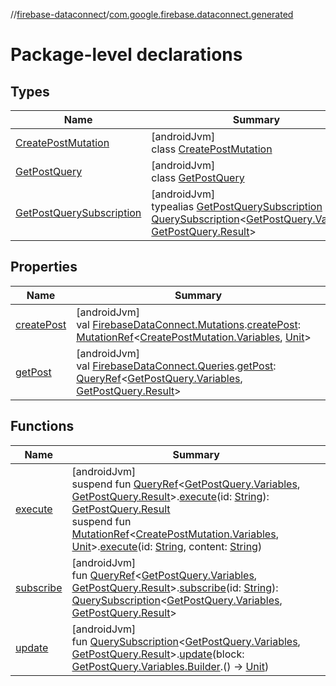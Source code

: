 //[firebase-dataconnect](../../index.md)/[com.google.firebase.dataconnect.generated](index.md)

# Package-level declarations

## Types

| Name | Summary |
|---|---|
| [CreatePostMutation](-create-post-mutation/index.md) | [androidJvm]<br>class [CreatePostMutation](-create-post-mutation/index.md) |
| [GetPostQuery](-get-post-query/index.md) | [androidJvm]<br>class [GetPostQuery](-get-post-query/index.md) |
| [GetPostQuerySubscription](-get-post-query-subscription/index.md) | [androidJvm]<br>typealias [GetPostQuerySubscription](-get-post-query-subscription/index.md) = [QuerySubscription](../com.google.firebase.dataconnect/-query-subscription/index.md)&lt;[GetPostQuery.Variables](-get-post-query/-variables/index.md), [GetPostQuery.Result](-get-post-query/-result/index.md)&gt; |

## Properties

| Name | Summary |
|---|---|
| [createPost](create-post.md) | [androidJvm]<br>val [FirebaseDataConnect.Mutations](../com.google.firebase.dataconnect/-firebase-data-connect/-mutations/index.md).[createPost](create-post.md): [MutationRef](../com.google.firebase.dataconnect/-mutation-ref/index.md)&lt;[CreatePostMutation.Variables](-create-post-mutation/-variables/index.md), [Unit](https://kotlinlang.org/api/latest/jvm/stdlib/kotlin/-unit/index.html)&gt; |
| [getPost](get-post.md) | [androidJvm]<br>val [FirebaseDataConnect.Queries](../com.google.firebase.dataconnect/-firebase-data-connect/-queries/index.md).[getPost](get-post.md): [QueryRef](../com.google.firebase.dataconnect/-query-ref/index.md)&lt;[GetPostQuery.Variables](-get-post-query/-variables/index.md), [GetPostQuery.Result](-get-post-query/-result/index.md)&gt; |

## Functions

| Name | Summary |
|---|---|
| [execute](execute.md) | [androidJvm]<br>suspend fun [QueryRef](../com.google.firebase.dataconnect/-query-ref/index.md)&lt;[GetPostQuery.Variables](-get-post-query/-variables/index.md), [GetPostQuery.Result](-get-post-query/-result/index.md)&gt;.[execute](execute.md)(id: [String](https://kotlinlang.org/api/latest/jvm/stdlib/kotlin/-string/index.html)): [GetPostQuery.Result](-get-post-query/-result/index.md)<br>suspend fun [MutationRef](../com.google.firebase.dataconnect/-mutation-ref/index.md)&lt;[CreatePostMutation.Variables](-create-post-mutation/-variables/index.md), [Unit](https://kotlinlang.org/api/latest/jvm/stdlib/kotlin/-unit/index.html)&gt;.[execute](execute.md)(id: [String](https://kotlinlang.org/api/latest/jvm/stdlib/kotlin/-string/index.html), content: [String](https://kotlinlang.org/api/latest/jvm/stdlib/kotlin/-string/index.html)) |
| [subscribe](subscribe.md) | [androidJvm]<br>fun [QueryRef](../com.google.firebase.dataconnect/-query-ref/index.md)&lt;[GetPostQuery.Variables](-get-post-query/-variables/index.md), [GetPostQuery.Result](-get-post-query/-result/index.md)&gt;.[subscribe](subscribe.md)(id: [String](https://kotlinlang.org/api/latest/jvm/stdlib/kotlin/-string/index.html)): [QuerySubscription](../com.google.firebase.dataconnect/-query-subscription/index.md)&lt;[GetPostQuery.Variables](-get-post-query/-variables/index.md), [GetPostQuery.Result](-get-post-query/-result/index.md)&gt; |
| [update](update.md) | [androidJvm]<br>fun [QuerySubscription](../com.google.firebase.dataconnect/-query-subscription/index.md)&lt;[GetPostQuery.Variables](-get-post-query/-variables/index.md), [GetPostQuery.Result](-get-post-query/-result/index.md)&gt;.[update](update.md)(block: [GetPostQuery.Variables.Builder](-get-post-query/-variables/-builder/index.md).() -&gt; [Unit](https://kotlinlang.org/api/latest/jvm/stdlib/kotlin/-unit/index.html)) |
